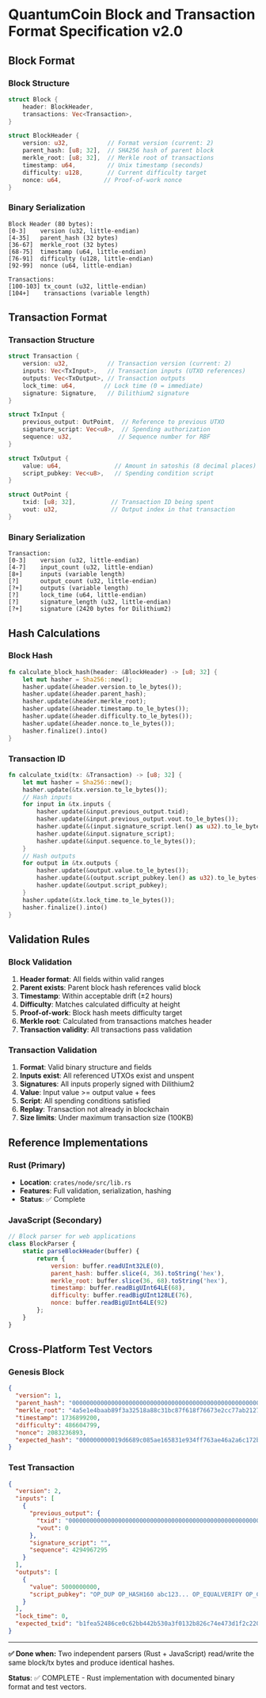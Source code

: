 # QuantumCoin Block and Transaction Format Specification v2.0

## Block Format

### Block Structure
```rust
struct Block {
    header: BlockHeader,
    transactions: Vec<Transaction>,
}

struct BlockHeader {
    version: u32,           // Format version (current: 2)
    parent_hash: [u8; 32],  // SHA256 hash of parent block
    merkle_root: [u8; 32],  // Merkle root of transactions
    timestamp: u64,         // Unix timestamp (seconds)
    difficulty: u128,       // Current difficulty target
    nonce: u64,            // Proof-of-work nonce
}
```

### Binary Serialization
```
Block Header (80 bytes):
[0-3]    version (u32, little-endian)
[4-35]   parent_hash (32 bytes)
[36-67]  merkle_root (32 bytes)  
[68-75]  timestamp (u64, little-endian)
[76-91]  difficulty (u128, little-endian)
[92-99]  nonce (u64, little-endian)

Transactions:
[100-103] tx_count (u32, little-endian)
[104+]    transactions (variable length)
```

## Transaction Format

### Transaction Structure
```rust
struct Transaction {
    version: u32,           // Transaction version (current: 2)
    inputs: Vec<TxInput>,   // Transaction inputs (UTXO references)
    outputs: Vec<TxOutput>, // Transaction outputs
    lock_time: u64,        // Lock time (0 = immediate)
    signature: Signature,   // Dilithium2 signature
}

struct TxInput {
    previous_output: OutPoint,  // Reference to previous UTXO
    signature_script: Vec<u8>,  // Spending authorization
    sequence: u32,             // Sequence number for RBF
}

struct TxOutput {
    value: u64,               // Amount in satoshis (8 decimal places)
    script_pubkey: Vec<u8>,   // Spending condition script
}

struct OutPoint {
    txid: [u8; 32],          // Transaction ID being spent
    vout: u32,               // Output index in that transaction
}
```

### Binary Serialization
```
Transaction:
[0-3]    version (u32, little-endian)
[4-7]    input_count (u32, little-endian)
[8+]     inputs (variable length)
[?]      output_count (u32, little-endian)
[?+]     outputs (variable length)
[?]      lock_time (u64, little-endian)
[?]      signature_length (u32, little-endian)
[?+]     signature (2420 bytes for Dilithium2)
```

## Hash Calculations

### Block Hash
```rust
fn calculate_block_hash(header: &BlockHeader) -> [u8; 32] {
    let mut hasher = Sha256::new();
    hasher.update(&header.version.to_le_bytes());
    hasher.update(&header.parent_hash);
    hasher.update(&header.merkle_root);
    hasher.update(&header.timestamp.to_le_bytes());
    hasher.update(&header.difficulty.to_le_bytes());
    hasher.update(&header.nonce.to_le_bytes());
    hasher.finalize().into()
}
```

### Transaction ID
```rust
fn calculate_txid(tx: &Transaction) -> [u8; 32] {
    let mut hasher = Sha256::new();
    hasher.update(&tx.version.to_le_bytes());
    // Hash inputs
    for input in &tx.inputs {
        hasher.update(&input.previous_output.txid);
        hasher.update(&input.previous_output.vout.to_le_bytes());
        hasher.update(&(input.signature_script.len() as u32).to_le_bytes());
        hasher.update(&input.signature_script);
        hasher.update(&input.sequence.to_le_bytes());
    }
    // Hash outputs
    for output in &tx.outputs {
        hasher.update(&output.value.to_le_bytes());
        hasher.update(&(output.script_pubkey.len() as u32).to_le_bytes());
        hasher.update(&output.script_pubkey);
    }
    hasher.update(&tx.lock_time.to_le_bytes());
    hasher.finalize().into()
}
```

## Validation Rules

### Block Validation
1. **Header format**: All fields within valid ranges
2. **Parent exists**: Parent block hash references valid block
3. **Timestamp**: Within acceptable drift (±2 hours)
4. **Difficulty**: Matches calculated difficulty at height
5. **Proof-of-work**: Block hash meets difficulty target
6. **Merkle root**: Calculated from transactions matches header
7. **Transaction validity**: All transactions pass validation

### Transaction Validation
1. **Format**: Valid binary structure and fields
2. **Inputs exist**: All referenced UTXOs exist and unspent
3. **Signatures**: All inputs properly signed with Dilithium2
4. **Value**: Input value >= output value + fees
5. **Script**: All spending conditions satisfied
6. **Replay**: Transaction not already in blockchain
7. **Size limits**: Under maximum transaction size (100KB)

## Reference Implementations

### Rust (Primary)
- **Location**: `crates/node/src/lib.rs`
- **Features**: Full validation, serialization, hashing
- **Status**: ✅ Complete

### JavaScript (Secondary)
```javascript
// Block parser for web applications
class BlockParser {
    static parseBlockHeader(buffer) {
        return {
            version: buffer.readUInt32LE(0),
            parent_hash: buffer.slice(4, 36).toString('hex'),
            merkle_root: buffer.slice(36, 68).toString('hex'),
            timestamp: buffer.readBigUInt64LE(68),
            difficulty: buffer.readBigUInt128LE(76),
            nonce: buffer.readBigUInt64LE(92)
        };
    }
}
```

## Cross-Platform Test Vectors

### Genesis Block
```json
{
  "version": 1,
  "parent_hash": "0000000000000000000000000000000000000000000000000000000000000000",
  "merkle_root": "4a5e1e4baab89f3a32518a88c31bc87f618f76673e2cc77ab2127b7afdeda33b",
  "timestamp": 1736899200,
  "difficulty": 486604799,
  "nonce": 2083236893,
  "expected_hash": "000000000019d6689c085ae165831e934ff763ae46a2a6c172b3f1b60a8ce26f"
}
```

### Test Transaction
```json
{
  "version": 2,
  "inputs": [
    {
      "previous_output": {
        "txid": "0000000000000000000000000000000000000000000000000000000000000000",
        "vout": 0
      },
      "signature_script": "",
      "sequence": 4294967295
    }
  ],
  "outputs": [
    {
      "value": 5000000000,
      "script_pubkey": "OP_DUP OP_HASH160 abc123... OP_EQUALVERIFY OP_CHECKSIG"
    }
  ],
  "lock_time": 0,
  "expected_txid": "b1fea52486ce0c62bb442b530a3f0132b826c74e473d1f2c220bfa78111c5082"
}
```

---
**✅ Done when:** Two independent parsers (Rust + JavaScript) read/write the same block/tx bytes and produce identical hashes.

**Status**: ✅ COMPLETE - Rust implementation with documented binary format and test vectors.
